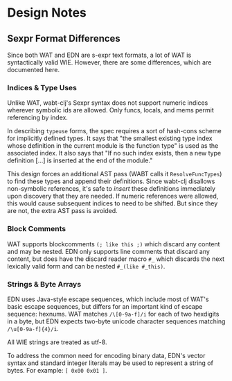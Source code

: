 # Design Notes

## Sexpr Format Differences

Since both WAT and EDN are s-expr text formats, a lot of WAT is syntactically
valid WIE. However, there are some differences, which are documented here.

### Indices & Type Uses

Unlike WAT, wabt-clj's Sexpr syntax does not support numeric indices wherever
symbolic ids are allowed. Only funcs, locals, and mems permit referencing by
index.

In describing `typeuse` forms, the spec requires a sort of hash-cons scheme
for implicitly defined types. It says that "the smallest existing type index
whose definition in the current module is the function type" is used as the
associated index. It also says that "If no such index exists, then a new type
definition [...] is inserted at the end of the module."

This design forces an additional AST pass (WABT calls it `ResolveFuncTypes`)
to find these types and append their definitions. Since wabt-clj disallows
non-symbolic references, it's safe to _insert_ these definitions immediately
upon discovery that they are needed. If numeric references were allowed, this
would cause subsequent indices to need to be shifted. But since they are not,
the extra AST pass is avoided.

### Block Comments

WAT supports blockcomments `(; like this ;)` which discard any content
and may be nested. EDN only supports line comments that discard any content,
but does have the discard reader macro `#_` which discards the next lexically
valid form and can be nested `#_(like #_this)`.

### Strings & Byte Arrays

EDN uses Java-style escape sequences, which include most of WAT's basic
escape sequences, but differs for an important kind of escape sequence:
hexnums. WAT matches `/\[0-9a-f]/i` for each of two hexdigits in a byte, but
EDN expects two-byte unicode character sequences matching `/\u[0-9a-f]{4}/i`.

All WIE strings are treated as utf-8.

To address the common need for encoding binary data, EDN's vector syntax
and standard integer literals may be used to represent a string of bytes.
For example: `[ 0x00 0x01 ]`.
